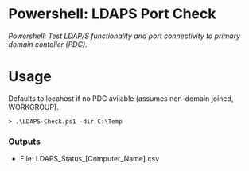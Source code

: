 # Powershell: LDAPS Port Check
*_Powershell: Test LDAP/S functionality and port connectivity to primary domain contoller (PDC)._*    

# Usage
Defaults to locahost if no PDC avilable (assumes non-domain joined, WORKGROUP).    
```
> .\LDAPS-Check.ps1 -dir C:\Temp
```

### Outputs
- File: LDAPS_Status_[Computer_Name].csv
